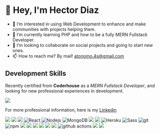 <!---
HectorHDiaz/HectorHDiaz is a ✨ special ✨ repository because its `README.md` (this file) appears on your GitHub profile.
You can click the Preview link to take a look at your changes.
--->

# 👋 Hey, I'm Hector Diaz

- 👀 I’m interested in using Web Development to enhance and make communities with projects helping them.
- 🌱 I’m currently learning PHP and how to be a fully MERN Fullstack Developer. 
- 💞️ I’m looking to collaborate on social projects and going to start new ones.
- 📫 How to reach me? By mail! atonomo.4s@gmail.com

## Development Skills

Recently certified from **Coderhouse** as a *MERN Fullstack Developer*, and looking for new professional experiences in development.

<picture>
  <img src="https://i.imgur.com/zyjUctM.png">
</picture>

For more professional information, here is my [Linkedin](https://www.linkedin.com/in/hd-arg/)

<p>
  <img src="https://img.shields.io/badge/HTML5-E34F26? style=for-the-badge&logo=html5&logoColor=white">
  <img src="https://img.shields.io/badge/CSS3-1572B6? style=for-the-badge&logo=css3&logoColor=white">
  <img src="https://img.shields.io/badge/JavaScript-F7DF1E? style=for-the-badge&logo=javascript&logoColor=black">
  <img alt="React" src="https://img.shields.io/badge/-React-45b8d8? style=flat-square&logo=react&logoColor=white" />
  <img alt="Nodejs" src="https://img.shields.io/badge/-Nodejs-43853d?  style=flat-square&logo=Node.js&logoColor=white" />
  <img alt="MongoDB" src="https://img.shields.io/badge/-MongoDB-13aa52?  style=flat-square&logo=mongodb&logoColor=white" />
  <img src="https://img.shields.io/badge/Bootstrap-563D7C? style=for-the-badge&logo=bootstrap&logoColor=white">
  <img src="https://img.shields.io/badge/MySQL-005C84? style=for-the-badge&logo=mysql&logoColor=white">
  <img alt="Heroku" src="https://img.shields.io/badge/-Heroku-430098?  style=flat-square&logo=heroku&logoColor=white" />
  <img alt="Sass" src="https://img.shields.io/badge/-Sass-CC6699?  style=flat-square&logo=sass&logoColor=white" />
  <img alt="git" src="https://img.shields.io/badge/-Git-F05032?  style=flat-square&logo=git&logoColor=white" />
  <img alt="npm" src="https://img.shields.io/badge/-NPM-CB3837?  style=flat-square&logo=npm&logoColor=white" />
  <img src="https://img.shields.io/badge/Markdown-000000? style=for-the-badge&logo=markdown&logoColor=white">
  <img src="https://img.shields.io/badge/Visual_Studio-5C2D91? style=for-the-badge&logo=visual%20studio&logoColor=white">
  <img src="https://img.shields.io/badge/Adobe%20XD-470137? style=for-the-badge&logo=Adobe%20XD&logoColor=#FF61F6">
  <img src="https://img.shields.io/badge/Steam-000000? style=for-the-badge&logo=steam&logoColor=white">
  <img src="https://img.shields.io/badge/freecodecamp-27273D? style=for-the-badge&logo=freecodecamp&logoColor=white">
  <img src="https://img.shields.io/badge/MDN_Web_Docs-black? style=for-the-badge&logo=mdnwebdocs&logoColor=white">
  <img alt="github actions" src="https://img.shields.io/badge/-Github_Actions-2088FF? style=flat-square&logo=github-actions&logoColor=white" />
  <img src="https://img.shields.io/badge/Nintendo_Switch-E60012? style=for-the-badge&logo=nintendo-switch&logoColor=white">
  <img src="https://img.shields.io/badge/SAP-0FAAFF? style=for-the-badge&logo=sap&logoColor=white">
  </p>


